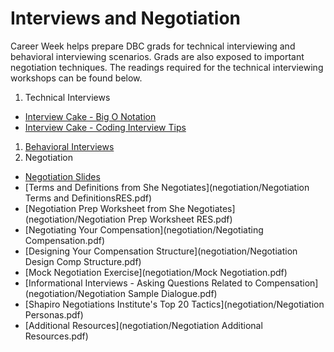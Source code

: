 # Interviews and Negotiation

Career Week helps prepare DBC grads for technical interviewing and behavioral interviewing scenarios. Grads are also exposed to important negotiation techniques. The readings required for the technical interviewing workshops can be found below.

1. Technical Interviews
  - [Interview Cake - Big O Notation](https://www.interviewcake.com/big-o-notation-time-and-space-complexity)
  - [Interview Cake - Coding Interview Tips](https://www.interviewcake.com/coding-interview-tips)
1. [Behavioral Interviews](behavioral-interviews/InterviewsasaConversation.pdf)
1. Negotiation
  - [Negotiation Slides](negotiation/Negotiations.pdf)
  - [Terms and Definitions from She Negotiates](negotiation/Negotiation Terms and DefinitionsRES.pdf)
  - [Negotiation Prep Worksheet from She Negotiates](negotiation/Negotiation Prep Worksheet RES.pdf)
   - [Negotiating Your Compensation](negotiation/Negotiating Compensation.pdf)
  - [Designing Your Compensation Structure](negotiation/Negotiation Design Comp Structure.pdf)
  - [Mock Negotiation Exercise](negotiation/Mock Negotiation.pdf)
  - [Informational Interviews - Asking Questions Related to Compensation](negotiation/Negotiation Sample Dialogue.pdf)
  - [Shapiro Negotiations Institute's Top 20 Tactics](negotiation/Negotiation Personas.pdf)
  - [Additional Resources](negotiation/Negotiation Additional Resources.pdf)


